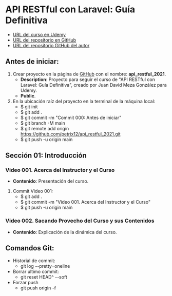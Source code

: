 # API RESTful con Laravel: Guía Definitiva
+ [URL del curso en Udemy](https://www.udemy.com/course/api-restful-con-laravel-php-homestead-passport/)
+ [URL del repositorio en GitHub](https://github.com/petrix12/api_restful_2021.git)
+ [URL del repositorio GitHub del autor]()

## Antes de iniciar:
1. Crear proyecto en la página de [GitHub](https://github.com) con el nombre: **api_restful_2021**.
    + **Description**: Proyecto para seguir el curso de "API RESTful con Laravel: Guía Definitiva", creado por Juan David Meza González para Udemy.
    + **Public**.
2. En la ubicación raíz del proyecto en la terminal de la máquina local:
    + $ git init
    + $ git add .
    + $ git commit -m "Commit 000: Antes de iniciar"
    + $ git branch -M main
    + $ git remote add origin https://github.com/petrix12/api_restful_2021.git
    + $ git push -u origin main

## Sección 01: Introducción

### Video 001. Acerca del Instructor y el Curso
+ **Contenido**: Presentación del curso.
1. Commit Video 001:
    + $ git add .
    + $ git commit -m "Video 001. Acerca del Instructor y el Curso"
    + $ git push -u origin main

### Video 002. Sacando Provecho del Curso y sus Contenidos
+ **Contenido**: Explicación de la dinámica del curso.







## Comandos Git:
+ Historial de commit:
    + git log --pretty=oneline
+ Borrar ultimo commit:
    + git reset HEAD^ --soft
+ Forzar push
    + git push origin -f